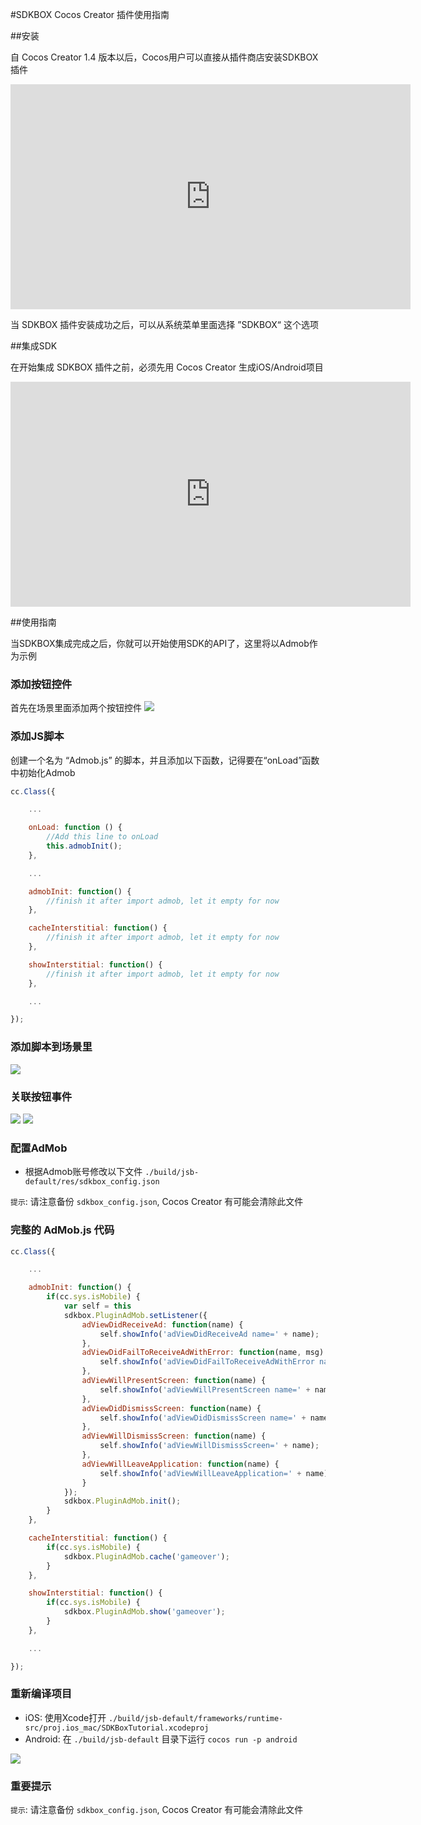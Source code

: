 #SDKBOX Cocos Creator 插件使用指南

##安装

自 Cocos Creator 1.4 版本以后，Cocos用户可以直接从插件商店安装SDKBOX插件

<iframe src='https://gfycat.com/ifr/ConsciousSomberGerenuk' frameborder='0' scrolling='no' width='640' height='360' allowfullscreen></iframe>

当 SDKBOX 插件安装成功之后，可以从系统菜单里面选择 ”SDKBOX“ 这个选项

##集成SDK

在开始集成 SDKBOX 插件之前，必须先用 Cocos Creator 生成iOS/Android项目

<iframe src='https://gfycat.com/ifr/EntireLinearBeetle' frameborder='0' scrolling='no' width='640' height='360' allowfullscreen></iframe>


##使用指南

当SDKBOX集成完成之后，你就可以开始使用SDK的API了，这里将以Admob作为示例

### 添加按钮控件

首先在场景里面添加两个按钮控件
![](../imgs/ccc_tutorial_ui_design.png)

### 添加JS脚本

创建一个名为 “Admob.js” 的脚本，并且添加以下函数，记得要在“onLoad”函数中初始化Admob

```js
cc.Class({

    ...

    onLoad: function () {
        //Add this line to onLoad
        this.admobInit();
    },

    ...

    admobInit: function() {
        //finish it after import admob, let it empty for now
    },

    cacheInterstitial: function() {
        //finish it after import admob, let it empty for now
    },

    showInterstitial: function() {
        //finish it after import admob, let it empty for now
    },

    ...

});
```

### 添加脚本到场景里

![](../imgs/ccc_tutorial_canvas_script.png)

### 关联按钮事件

![](../imgs/ccc_tutorial_btn_cache_script.png)
![](../imgs/ccc_tutorial_btn_show_script.png)

### 配置AdMob

* 根据Admob账号修改以下文件 `./build/jsb-default/res/sdkbox_config.json` 

`提示`: 请注意备份 `sdkbox_config.json`, Cocos Creator 有可能会清除此文件

### 完整的 AdMob.js 代码

```js
cc.Class({

    ...

    admobInit: function() {
        if(cc.sys.isMobile) {
            var self = this
            sdkbox.PluginAdMob.setListener({
                adViewDidReceiveAd: function(name) {
                    self.showInfo('adViewDidReceiveAd name=' + name);
                },
                adViewDidFailToReceiveAdWithError: function(name, msg) {
                    self.showInfo('adViewDidFailToReceiveAdWithError name=' + name + ' msg=' + msg);
                },
                adViewWillPresentScreen: function(name) {
                    self.showInfo('adViewWillPresentScreen name=' + name);
                },
                adViewDidDismissScreen: function(name) {
                    self.showInfo('adViewDidDismissScreen name=' + name);
                },
                adViewWillDismissScreen: function(name) {
                    self.showInfo('adViewWillDismissScreen=' + name);
                },
                adViewWillLeaveApplication: function(name) {
                    self.showInfo('adViewWillLeaveApplication=' + name);
                }
            });
            sdkbox.PluginAdMob.init();
        }
    },

    cacheInterstitial: function() {
        if(cc.sys.isMobile) {
            sdkbox.PluginAdMob.cache('gameover');
        }
    },

    showInterstitial: function() {
        if(cc.sys.isMobile) {
            sdkbox.PluginAdMob.show('gameover');
        }
    },

    ...

});
```

### 重新编译项目

* iOS: 使用Xcode打开 `./build/jsb-default/frameworks/runtime-src/proj.ios_mac/SDKBoxTutorial.xcodeproj` 
* Android: 在 `./build/jsb-default` 目录下运行 `cocos run -p android `

![](../imgs/ccc_tutorial_admob_intistial_show.png)

### 重要提示

`提示`: 请注意备份 `sdkbox_config.json`, Cocos Creator 有可能会清除此文件
